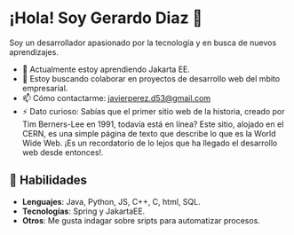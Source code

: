 # ¡Hola! Soy Gerardo Diaz 👋

Soy un desarrollador apasionado por la tecnología y en busca de nuevos aprendizajes.

- 🌱 Actualmente estoy aprendiendo Jakarta EE.
- 👯 Estoy buscando colaborar en proyectos de desarrollo web del mbito empresarial.
- 📫 Cómo contactarme: javierperez.d53@gmail.com
- ⚡ Dato curioso: Sabías que el primer sitio web de la historia, creado por Tim Berners-Lee en 1991, todavía está en línea? Este sitio, alojado en el CERN, es una simple página de texto que describe lo que es la World Wide Web. ¡Es un recordatorio de lo lejos que ha llegado el desarrollo web desde entonces!.

## 🚀 Habilidades

- **Lenguajes**: Java, Python, JS, C++, C, html, SQL.
- **Tecnologías**: Spring y JakartaEE.
- **Otros**: Me gusta indagar sobre sripts para automatizar procesos.
